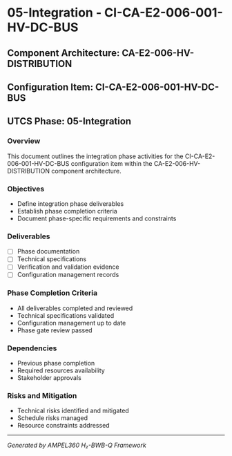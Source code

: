 # 05-Integration - CI-CA-E2-006-001-HV-DC-BUS

## Component Architecture: CA-E2-006-HV-DISTRIBUTION
## Configuration Item: CI-CA-E2-006-001-HV-DC-BUS
## UTCS Phase: 05-Integration

### Overview
This document outlines the integration phase activities for the CI-CA-E2-006-001-HV-DC-BUS configuration item within the CA-E2-006-HV-DISTRIBUTION component architecture.

### Objectives
- Define integration phase deliverables
- Establish phase completion criteria
- Document phase-specific requirements and constraints

### Deliverables
- [ ] Phase documentation
- [ ] Technical specifications
- [ ] Verification and validation evidence
- [ ] Configuration management records

### Phase Completion Criteria
- All deliverables completed and reviewed
- Technical specifications validated
- Configuration management up to date
- Phase gate review passed

### Dependencies
- Previous phase completion
- Required resources availability
- Stakeholder approvals

### Risks and Mitigation
- Technical risks identified and mitigated
- Schedule risks managed
- Resource constraints addressed

---
*Generated by AMPEL360 H₂-BWB-Q Framework*
